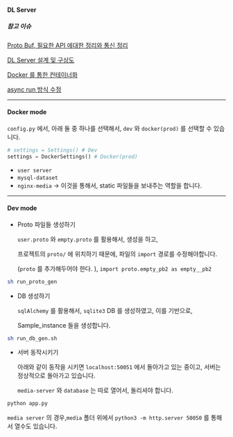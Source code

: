 #### DL Server 



##### 참고 이슈

[Proto Buf, 필요한 API 에대한 정리와 통신 정리](https://github.com/heojae/FoodImageRotationAdmin/issues/13)

[DL Server 설계 및 구상도](https://github.com/heojae/FoodImageRotationAdmin/issues/27)

[Docker 를 통한 컨테이너화](https://github.com/heojae/FoodImageRotationAdmin/issues/44)

[async run 방식 수정](https://github.com/heojae/FoodImageRotationAdmin/issues/45)



-----------

#### Docker mode

`config.py` 에서, 아래 둘 중 하나를 선택해서, `dev` 와 `docker(prod)` 를 선택할 수 있습니다.  

```python
# settings = Settings() # Dev 
settings = DockerSettings() # Docker(prod)
```

- `user server`
- `mysql-dataset`
- `nginx-media` -> 이것을 통해서, static 파일들을 보내주는 역할을 합니다. 



-------------------------

#### Dev mode

- Proto 파일들 생성하기

  `user.proto` 와 `empty.proto` 를 활용해서,  생성을 하고, 

  프로젝트의 `proto/` 에 위치하기 때문에, 파일의 `import` 경로를 수정해야합니다. 

   (`proto` 를 추가해두어야 한다.  ),  `import proto.empty_pb2 as empty__pb2`

```sh
sh run_proto_gen 
```



- DB 생성하기

  `sqlAlchemy` 를 활용해서, `sqlite3` DB 를 생성하였고, 이를 기반으로, 

  Sample_instance 들을 생성합니다. 

```sh
sh run_db_gen.sh
```



- 서버 동작시키기

  아래와 같이 동작을 시키면 `localhost:50051` 에서 돌아가고 있는 중이고, 서버는 정상적으로 돌아가고 있습니다. 
  
  `media-server` 와 `database` 는 따로 열어서, 돌리셔야 합니다. 

```sh
python app.py
```

`media server` 의 경우,`media` 폴더 위에서 `python3 -m http.server 50050` 를 통해서 열수도 있습니다. 



